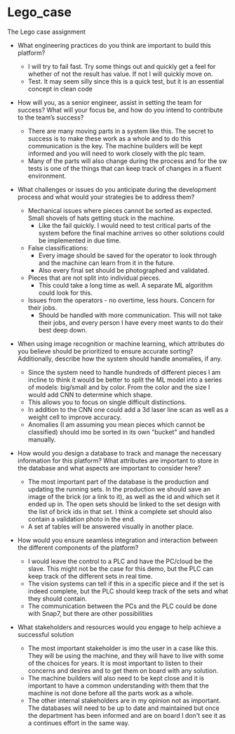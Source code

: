 # Lego_case
The Lego case assignment



- What engineering practices do you think are important to build this platform? 
  * I will try to fail fast. Try some things out and quickly get a feel for whether of not the result has value. If not I will quickly move on.
  * Test. It may seem silly since this is a quick test, but it is an essential concept in clean code

- How will you, as a senior engineer, assist in setting the team for success? What will your 
focus be, and how do you intend to contribute to the team’s success?
    * There are many moving parts in a system like this. The secret to success is to make these work as a whole and to do this communication is the key. The machine builders will be kept informed and you will need to work closely with the plc team.     
    * Many of the parts will also change during the process and for the sw tests is one of the things that can keep track of changes in a fluent environment.
- What challenges or issues do you anticipate during the development process and what 
would your strategies be to address them? 
  * Mechanical issues where pieces cannot be sorted as expected. Small shovels of hats getting stuck in the machine. 
    * Like the fail quickly. I would need to test critical parts of the system before the final machine arrives so other solutions could be implemented in due time.
  * False classifications: 
    * Every image should be saved for the operator to look through and the machine can learn from it in the future. 
    * Also every final set should be photographed and validated.
  * Pieces that are not split into individual pieces. 
    * This could take a long time as well. A separate ML algorithm could look for this.
  * Issues from the operators - no overtime, less hours. Concern for their jobs. 
    * Should be handled with more communication. This will not take their jobs, and every person I have every meet wants to do their best deep down.
- When using image recognition or machine learning, which attributes do you believe should 
be prioritized to ensure accurate sorting? Additionally, describe how the system should 
handle anomalies, if any.
    * Since the system need to handle hundreds of different pieces I am incline to think it would be better to split the ML model into a series of models: big/small and by color. From the color and the size I would add CNN to determine which shape. 
    * This allows you to focus on single difficult distinctions.
    * In addition to the CNN one could add a 3d laser line scan as well as a weight cell to improve accuracy.
    * Anomalies (I am assuming you mean pieces which cannot be classified) should imo be sorted in its own "bucket" and handled manually.  
- How would you design a database to track and manage the necessary information for this 
platform? What attributes are important to store in the database and what aspects are 
important to consider here?
    * The most important part of the database is the production and updating the running sets. In the production we should save an image of the brick (or a link to it), as well as the id and which set it ended up in. The open sets should be linked to the set design with the list of brick ids in that set. I think a complete set should also contain a validation photo in the end.
    * A set af tables will be answered visually in another place.
- How would you ensure seamless integration and interaction between the different 
components of the platform?
    * I would leave the control to a PLC and have the PC/cloud be the slave. This might not be the case for this demo, but the PLC can keep track of the different sets in real time.
    * The vision systems can tell if this in a specific piece and if the set is indeed complete, but the PLC should keep track of the sets and what they should contain.
    * The communication between the PCs and the PLC could be done with Snap7, but there are other possibilities
- What stakeholders and resources would you engage to help achieve a successful solution
    * The most important stakeholder is imo the user in a case like this. They will be using the machine, and they will have to live with some of the choices for years. It is most important to listen to their concerns and desires and to get them on board with any solution.
    * The machine builders will also need to be kept close and it is important to have a common understanding with them that the machine is not done before all the parts work as a whole.
    * The other internal stakeholders are in my opinion not as important. The databases will need to be up to date and maintained but once the department has been informed and are on board I don't see it as a continues effort in the same way.
  